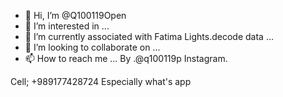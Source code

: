 - 👋 Hi, I’m @Q100119Open
- 👀 I’m interested in ...
- 🌱 I’m currently associated with Fatima Lights.decode data ...
- 💞️ I’m looking to collaborate on ...
- 📫 How to reach me ...
By .@q100119p Instagram.
<!---
Q100119Open/Q100119Open is a ✨ special ✨ repository because its `README.md` (this file) appears on your GitHub profile.
You can click the Preview link to take a look at your changes.
--->
Cell; +989177428724
Especially what's app
